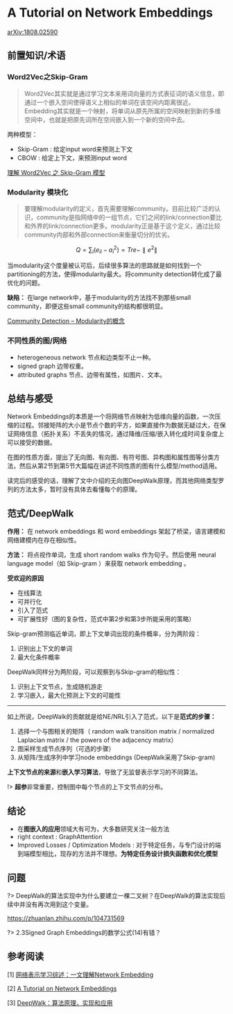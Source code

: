 # A Tutorial on Network Embeddings

[arXiv:1808.02590](https://arxiv.org/abs/1808.02590)

## 前置知识/术语

### Word2Vec之Skip-Gram

> Word2Vec其实就是通过学习文本来用词向量的方式表征词的语义信息，即通过一个嵌入空间使得语义上相似的单词在该空间内距离很近。Embedding其实就是一个映射，将单词从原先所属的空间映射到新的多维空间中，也就是把原先词所在空间嵌入到一个新的空间中去。

两种模型：
- Skip-Gram : 给定input word来预测上下文
- CBOW : 给定上下文，来预测input word

[理解 Word2Vec 之 Skip-Gram 模型](https://zhuanlan.zhihu.com/p/27234078)

### Modularity 模块化

> 要理解modularity的定义，首先需要理解community。目前比较广泛的认识，community是指网络中的一组节点，它们之间的link/connection要比和外界的link/connection更多。modularity正是基于这个定义，通过比较community内部和外部connection来衡量切分的优劣。

$$ Q = \sum_i(e_{ii} - a_i^2) = Tre - \parallel e^2 \parallel $$

当modularity这个度量被认可后，后续很多算法的思路就是如何找到一个partitioning的方法，使得modularity最大。将community detection转化成了最优化的问题。

**缺陷：** 在large network中，基于modularity的方法找不到那些small community，即便这些small community的结构都很明显。

[Community Detection – Modularity的概念](https://greatpowerlaw.wordpress.com/2013/02/24/community-detection-modularity/)

### 不同性质的图/网络

- heterogeneous network 节点和边类型不止一种。
- signed graph 边带权重。
- attributed graphs 节点、边带有属性，如图片、文本。


## 总结与感受

Network Embeddings的本质是一个将网络节点映射为低维向量的函数，一次压缩的过程。邻接矩阵的大小是节点个数的平方，如果直接作为数据无疑过大，在保证网络信息（拓扑关系）不丢失的情况，通过降维/压缩/嵌入转化成时间复杂度上可以接受的数据。

在图的性质方面，提出了无向图、有向图、有符号图、异构图和属性图等分类方法，然后从第2节到第5节大篇幅在讲述不同性质的图有什么模型/method适用。

读完后的感受的话，理解了文中介绍的无向图DeepWalk原理，而其他网络类型罗列的方法太多，暂时没有具体去看懂每个的原理。

## 范式/DeepWalk
**作用：** 在 network embeddings 和 word embeddings 架起了桥梁，语言建模和网络建模内在存在相似性。

**方法：** 将点视作单词，生成 short random walks 作为句子。然后使用 neural language model（如 Skip-gram ）来获取 network embedding 。

**受欢迎的原因** 
- 在线算法
- 可并行化
- 引入了范式
- 可扩展性好（图的复杂性，范式中第2步和第3步所能采用的策略）

Skip-gram预测临近单词，即上下文单词出现的条件概率，分为两阶段：
1. 识别出上下文的单词
2. 最大化条件概率

DeepWalk同样分为两阶段，可以观察到与Skip-gram的相似性：
1. 识别上下文节点，生成随机游走
2. 学习嵌入，最大化预测上下文的可能性
---
如上所说，DeepWalk的贡献就是给NE/NRL引入了范式，以下是**范式的步骤：**
1. 选择一个与图相关的矩阵（ random walk transition matrix / normalized Laplacian matrix / the  powers of the adjacency matrix）
2. 图采样生成节点序列（可选的步骤）
3. 从矩阵/生成序列中学习node embeddings (DeepWalk采用了Skip-gram)

**上下文节点的来源**和**嵌入学习算法**，导致了无监督表示学习的不同算法。

!> **超参**非常重要，控制图中每个节点的上下文节点的分布。

## 结论
- 在**图嵌入的应用**领域大有可为，大多数研究关注一般方法
- right context : GraphAttention
- Improved Losses / Optimization Models : 对于特定任务，与专门设计的端到端模型相比，现存的方法并不理想。**为特定任务设计损失函数和优化模型**

## 问题
?> DeepWalk的算法实现中为什么要建立一棵二叉树？在DeepWalk的算法实现后续中并没有再次用到这个变量。

https://zhuanlan.zhihu.com/p/104731569

?> 2.3Signed Graph Embeddings的数学公式(14)有错？

## 参考阅读
[1] [网络表示学习综述：一文理解Network Embedding](https://zhuanlan.zhihu.com/p/42022918) 

[2] [A Tutorial on Network Embeddings](https://www.cnblogs.com/chaoran/p/9720667.html) 

[3] [DeepWalk：算法原理，实现和应用](https://zhuanlan.zhihu.com/p/56380812) 